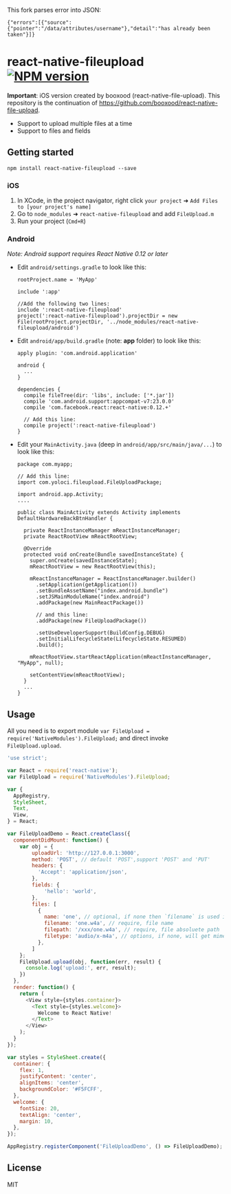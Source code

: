 This fork parses error into JSON:

  ```
  {"errors":[{"source":{"pointer":"/data/attributes/username"},"detail":"has already been taken"}]}
  ```

# react-native-fileupload  [![NPM version](https://img.shields.io/npm/v/react-native-fileupload.svg?style=flat-square)](https://www.npmjs.com/package/react-native-fileupload)

**Important**: iOS version created by booxood (react-native-file-upload). This repository is the continuation of https://github.com/booxood/react-native-file-upload.

* Support to upload multiple files at a time
* Support to files and fields

## Getting started

`npm install react-native-fileupload --save`

### iOS
1. In XCode, in the project navigator, right click `your project` ➜ `Add Files to [your project's name]`
2. Go to `node_modules` ➜ `react-native-fileupload` and add `FileUpload.m`
3. Run your project (`Cmd+R`)

### Android

*Note: Android support requires React Native 0.12 or later*
 
* Edit `android/settings.gradle` to look like this:

  ```
  rootProject.name = 'MyApp'

  include ':app'

  //Add the following two lines:
  include ':react-native-fileupload'
  project(':react-native-fileupload').projectDir = new File(rootProject.projectDir, '../node_modules/react-native-fileupload/android')
  ```

* Edit `android/app/build.gradle` (note: **app** folder) to look like this: 

  ```
  apply plugin: 'com.android.application'

  android {
    ...
  }

  dependencies {
    compile fileTree(dir: 'libs', include: ['*.jar'])
    compile 'com.android.support:appcompat-v7:23.0.0'
    compile 'com.facebook.react:react-native:0.12.+'

    // Add this line:
    compile project(':react-native-fileupload')
  }
  ```

* Edit your `MainActivity.java` (deep in `android/app/src/main/java/...`) to look like this:

  ```
  package com.myapp;

  // Add this line:
  import com.yoloci.fileupload.FileUploadPackage;

  import android.app.Activity;
  ....

  public class MainActivity extends Activity implements DefaultHardwareBackBtnHandler {

    private ReactInstanceManager mReactInstanceManager;
    private ReactRootView mReactRootView;

    @Override
    protected void onCreate(Bundle savedInstanceState) {
      super.onCreate(savedInstanceState);
      mReactRootView = new ReactRootView(this);

      mReactInstanceManager = ReactInstanceManager.builder()
        .setApplication(getApplication())
        .setBundleAssetName("index.android.bundle")
        .setJSMainModuleName("index.android")
        .addPackage(new MainReactPackage())

        // and this line:
        .addPackage(new FileUploadPackage())

        .setUseDeveloperSupport(BuildConfig.DEBUG)
        .setInitialLifecycleState(LifecycleState.RESUMED)
        .build();

      mReactRootView.startReactApplication(mReactInstanceManager, "MyApp", null);

      setContentView(mReactRootView);
    }
    ...
  }
  ```

## Usage

All you need is to export module `var FileUpload = require('NativeModules').FileUpload;` and direct invoke `FileUpload.upload`.

```javascript
'use strict';

var React = require('react-native');
var FileUpload = require('NativeModules').FileUpload;

var {
  AppRegistry,
  StyleSheet,
  Text,
  View,
} = React;

var FileUploadDemo = React.createClass({
  componentDidMount: function() {
    var obj = {
        uploadUrl: 'http://127.0.0.1:3000',
        method: 'POST', // default 'POST',support 'POST' and 'PUT'
        headers: {
          'Accept': 'application/json',
        },
        fields: {
            'hello': 'world',
        },
        files: [
          {
            name: 'one', // optional, if none then `filename` is used instead
            filename: 'one.w4a', // require, file name
            filepath: '/xxx/one.w4a', // require, file absoluete path
            filetype: 'audio/x-m4a', // options, if none, will get mimetype from `filepath` extension
          },
        ]
    };
    FileUpload.upload(obj, function(err, result) {
      console.log('upload:', err, result);
    })
  },
  render: function() {
    return (
      <View style={styles.container}>
        <Text style={styles.welcome}>
          Welcome to React Native!
        </Text>
      </View>
    );
  }
});

var styles = StyleSheet.create({
  container: {
    flex: 1,
    justifyContent: 'center',
    alignItems: 'center',
    backgroundColor: '#F5FCFF',
  },
  welcome: {
    fontSize: 20,
    textAlign: 'center',
    margin: 10,
  },
});

AppRegistry.registerComponent('FileUploadDemo', () => FileUploadDemo);
```

## License

MIT
